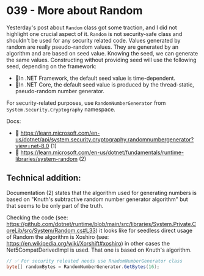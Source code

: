 # 039 - More about Random #

Yesterday's post about `Random` class got some traction, and I did not highlight one crucial aspect of it. `Random` is not security-safe class and shouldn't be used for any security related code. Values generated by random are really pseudo-random values. They are generated by an algorithm and are based on seed value. Knowing the seed, we can generate the same values. Constructing without providing seed will use the following seed, depending on the framework:

- 📌In .NET Framework, the default seed value is time-dependent.
- 📌In .NET Core, the default seed value is produced by the thread-static, pseudo-random number generator.

For security-related purposes, use `RandomNumberGenerator` from `System.Security.Cryptography` namespace.

Docs:
- 📑 https://learn.microsoft.com/en-us/dotnet/api/system.security.cryptography.randomnumbergenerator?view=net-8.0 (1)
- 📑 https://learn.microsoft.com/en-us/dotnet/fundamentals/runtime-libraries/system-random (2)

## Technical addition: ##
Documentation (2) states that the algorithm used for generating numbers is based on "Knuth's subtractive random number generator algorithm" but that seems to be only part of the truth.

Checking the code (see: https://github.com/dotnet/runtime/blob/main/src/libraries/System.Private.CoreLib/src/System/Random.cs#L33) it looks like for seedless direct usage of Random the algorithm is Xoshiro (see: https://en.wikipedia.org/wiki/Xorshift#xoshiro) in other cases the Net5CompatDerivedImpl is used. That one is based on Knuth's algorithm.

```csharp
// ✅ For security releated needs use RnadomNumberGenerator class
byte[] randomBytes = RandomNumberGenerator.GetBytes(16);
```